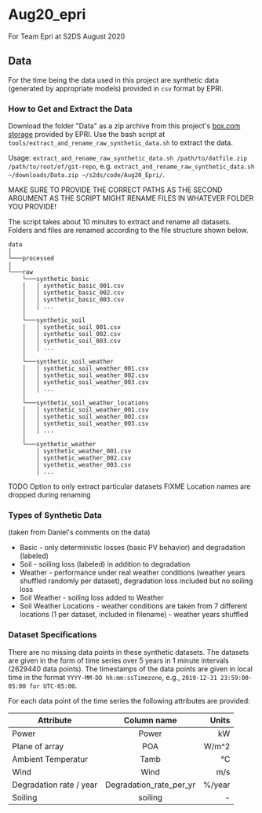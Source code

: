 # Aug20_epri
For Team Epri at S2DS August 2020



## Data 

For the time being the data used in this project are synthetic data (generated by appropriate models) provided in `csv` format by EPRI. 

### How to Get and Extract the Data

Download the folder "Data" as a zip archive from this project's [box.com storage](https://app.box.com/folder/117614749421) provided by EPRI. Use the bash script at `tools/extract_and_rename_raw_synthetic_data.sh` to extract the data. 

Usage: `extract_and_rename_raw_synthetic_data.sh /path/to/datfile.zip /path/to/root/of/git-repo`, e.g. `extract_and_rename_raw_synthetic_data.sh ~/downloads/Data.zip ~/s2ds/code/Aug20_Epri/`.

MAKE SURE TO PROVIDE THE CORRECT PATHS AS THE SECOND ARGUMENT AS THE SCRIPT MIGHT RENAME FILES IN WHATEVER FOLDER YOU PROVIDE!

The script takes about 10 minutes to extract and rename all datasets. Folders and files are renamed according to the file structure shown below.

```
data
│
└───processed
│   
└───raw
    └───synthetic_basic
    │   │ synthetic_basic_001.csv
    │   │ synthetic_basic_002.csv
    │   │ synthetic_basic_003.csv
    │   │ ...
    │   
    └───synthetic_soil
    │   │ synthetic_soil_001.csv
    │   │ synthetic_soil_002.csv
    │   │ synthetic_soil_003.csv
    │   │ ...
    │   
    └───synthetic_soil_weather
    │   │ synthetic_soil_weather_001.csv
    │   │ synthetic_soil_weather_002.csv
    │   │ synthetic_soil_weather_003.csv
    │   │ ...
    │   
    └───synthetic_soil_weather_locations
    │   │ synthetic_soil_weather_001.csv
    │   │ synthetic_soil_weather_002.csv
    │   │ synthetic_soil_weather_003.csv
    │   │ ...
    │   
    └───synthetic_weather
        │ synthetic_weather_001.csv
        │ synthetic_weather_002.csv
        │ synthetic_weather_003.csv
        │ ...
```

TODO Option to only extract particular datasets
FIXME Location names are dropped during renaming

### Types of Synthetic Data

(taken from Daniel's comments on the data)

- Basic - only deterministic losses (basic PV behavior) and degradation (labeled)
- Soil - soiling loss (labeled) in addition to degradation
- Weather - performance under real weather conditions (weather years shuffled randomly per dataset), degradation loss included but no soiling loss
- Soil Weather  - soiling loss added to Weather
- Soil Weather Locations - weather conditions are taken from 7 different locations (1 per dataset, included in filename) - weather years shuffled

### Dataset Specifications

There are no missing data points in these synthetic datasets. The datasets are given in the form of time series over 5 years in 1 minute intervals (2629440 data points). The timestamps of the data points are given in local time in the format `YYYY-MM-DD hh:mm:ssTimezone`, e.g., `2019-12-31 23:59:00-05:00 for UTC-05:00`.

For each data point of the time series the following attributes are provided:

| Attribute               | Column name             |  Units |
|-------------------------|:-----------------------:|-------:|
| Power                   | Power                   | kW     |
| Plane of array          | POA                     | W/m^2  |
| Ambient Temperatur      | Tamb                    | °C     |
| Wind                    | Wind                    | m/s    |
| Degradation rate / year | Degradation_rate_per_yr | %/year |
| Soiling                 | soiling                 | -      |
